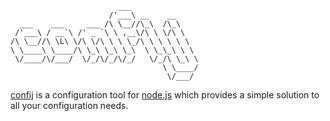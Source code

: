                             ___               
                          /'___\ __    __     
      ___    ___     ___ /\ \__//\_\  /\_\    
     /'___\ / __`\ /' _ `\ \ ,__\/\ \ \/\ \   
    /\ \__//\ \L\ \/\ \/\ \ \ \_/\ \ \ \ \ \  
    \ \____\ \____/\ \_\ \_\ \_\  \ \_\_\ \ \ 
     \/____/\/___/  \/_/\/_/\/_/   \/_/\ \_\ \
                                      \ \____/
                                       \/___/ 

[confij][] is a configuration tool for [node.js][] which provides a simple
solution to all your configuration needs.

[confij]: http://neocotic.com/confij
[node.js]: http://nodejs.org